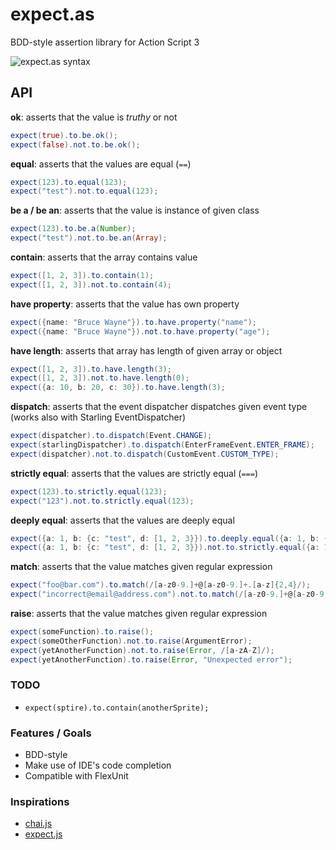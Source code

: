 expect.as
=========

 BDD-style assertion library for Action Script 3

![expect.as syntax](http://i.imgur.com/jxi6cj7.gif)

## API
**ok**: asserts that the value is _truthy_ or not
```actionscript
expect(true).to.be.ok();
expect(false).not.to.be.ok();
```

**equal**: asserts that the values are equal (```==```)
```actionscript
expect(123).to.equal(123);
expect("test").not.to.equal(123);
```

**be a / be an**: asserts that the value is instance of given class
```actionscript
expect(123).to.be.a(Number);
expect("test").not.to.be.an(Array);
```

**contain**: asserts that the array contains value
```actionscript
expect([1, 2, 3]).to.contain(1);
expect([1, 2, 3]).not.to.contain(4);
```

**have property**: asserts that the value has own property
```actionscript
expect({name: "Bruce Wayne"}).to.have.property("name");
expect({name: "Bruce Wayne"}).not.to.have.property("age");
```

**have length**: asserts that array has length of given array or object
```actionscript
expect([1, 2, 3]).to.have.length(3);
expect([1, 2, 3]).not.to.have.length(0);
expect({a: 10, b: 20, c: 30}).to.have.length(3);
```

**dispatch**: asserts that the event dispatcher dispatches given event type (works also with Starling EventDispatcher)
```actionscript
expect(dispatcher).to.dispatch(Event.CHANGE);
expect(starlingDispatcher).to.dispatch(EnterFrameEvent.ENTER_FRAME);
expect(dispatcher).not.to.dispatch(CustomEvent.CUSTOM_TYPE);
```

**strictly equal**: asserts that the values are strictly equal (```===```)
```actionscript
expect(123).to.strictly.equal(123);
expect("123").not.to.strictly.equal(123);
```

**deeply equal**: asserts that the values are deeply equal
```actionscript
expect({a: 1, b: {c: "test", d: [1, 2, 3}}).to.deeply.equal({a: 1, b: {c: "test", d: [1, 2, 3}});
expect({a: 1, b: {c: "test", d: [1, 2, 3}}).not.to.strictly.equal({a: 1, b: {c: "failing test", d: [1, 2, 3}});
```

**match**: asserts that the value matches given regular expression
```actionscript
expect("foo@bar.com").to.match(/[a-z0-9.]+@[a-z0-9.]+.[a-z]{2,4}/);
expect("incorrect@email@address.com").not.to.match(/[a-z0-9.]+@[a-z0-9.]+.[a-z]{2,4}/);
```

**raise**: asserts that the value matches given regular expression
```actionscript
expect(someFunction).to.raise();
expect(someOtherFunction).not.to.raise(ArgumentError);
expect(yetAnotherFunction).not.to.raise(Error, /[a-zA-Z]/);
expect(yetAnotherFunction).to.raise(Error, "Unexpected error");
```


### TODO
- ```expect(sptire).to.contain(anotherSprite);```

### Features / Goals
- BDD-style
- Make use of IDE's code completion
- Compatible with FlexUnit

### Inspirations
- [chai.js](https://github.com/chaijs/chai)
- [expect.js](https://github.com/LearnBoost/expect.js/)
